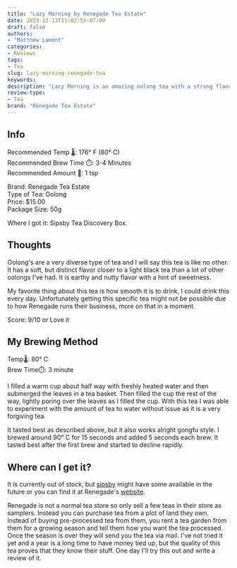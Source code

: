 ```yaml
---
title: "Lazy Morning by Renegade Tea Estate"
date: 2023-12-13T11:02:53-07:00
draft: false
authors: 
- "Matthew Lamont"
categories: 
- Reviews
tags: 
- Tea
slug: lazy-morning-renegade-tea
keywords:
description: "Lazy Morning is an amazing oolong tea with a strong flavor."
review-type:
- Tea
brand: "Renegade Tea Estate"
---
```


## Info

Recommended Temp 🌡️: 176° F (80° C)  
Recommended Brew Time ⏱️: 3-4 Minutes  
Recommended Amount 🌿: 1 tsp

Brand: Renegade Tea Estate  
Type of Tea: Oolong  
Price: $15.00  
Package Size: 50g

Where I got it: Sipsby Tea Discovery Box. 

## Thoughts

Oolong's are a very diverse type of tea and I will say this tea is like no other. It has a soft, but distinct flavor closer to a light black tea than a lot of other oolongs I've had. It is earthy and nutty flavor with a hint of sweetness.

My favorite thing about this tea is how smooth it is to drink, I could drink this every day. Unfortunately getting this specific tea might not be possible due to how Renegade runs their business, more on that in a moment.

Score: 9/10 or Love it

## My Brewing Method

Temp🌡️: 80° C  
Brew Time⏱️: 3 minute

I filled a warm cup about half way with freshly heated water and then submerged the leaves in a tea basket. Then filled the cup the rest of the way, lightly poring over the leaves as I filled the cup. With this tea I was able to experiment with the amount of tea to water without issue as it is a very forgiving tea. 

It tasted best as described above, but it also works alright gongfu style. I brewed around 90° C for 15 seconds and added 5 seconds each brew. It tasted best after the first brew and started to decline rapidly. 

## Where can I get it?

It is currently out of stock, but [sipsby](https://www.sipsby.com/products/renegade-tea-estate-lazy-morning) might have some available in the future or you can find it at Renegade's [website](https://www.renegadetea.com).

Renegade is not a normal tea store so only sell a few teas in their store as samplers. Instead you can purchase tea from a plot of land they own. Instead of buying pre-processed tea from them, you rent a tea garden from them for a growing season and tell them how you want the tea processed. Once the season is over they will send you the tea via mail. I've not tried it yet and a year is a long time to have money tied up, but the quality of this tea proves that they know their stuff. One day I'll try this out and write a review of it.
